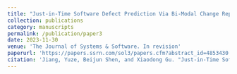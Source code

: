 ```yaml
---
title: "Just-in-Time Software Defect Prediction Via Bi-Modal Change Representation Learning"
collection: publications
category: manuscripts
permalink: /publication/paper3
date: 2023-11-30
venue: 'The Journal of Systems & Software. In revision'
paperurl: 'https://papers.ssrn.com/sol3/papers.cfm?abstract_id=4853430'
citation: 'Jiang, Yuze, Beijun Shen, and Xiaodong Gu. "Just-in-Time Software Defect Prediction Via Bi-Modal Change Representation Learning." Available at SSRN 4853430.'
---
```

